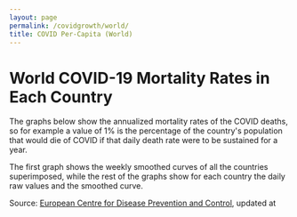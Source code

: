 ```yaml
---
layout: page
permalink: /covidgrowth/world/
title: COVID Per-Capita (World)
---
```


<script src="https://cdn.jsdelivr.net/npm/moment@2.24.0" defer></script>
<script src="https://cdn.jsdelivr.net/npm/chart.js@2.8.0" defer></script>
<script src="/covidgrowth/data.js" defer></script>
<script src="/covidgrowth/world.js" defer></script>

# World COVID-19 Mortality Rates in Each Country

The graphs below show the annualized mortality rates of the COVID deaths, so for example a value of 1% is the percentage of the country's population that would die of COVID if that daily death rate were to be sustained for a year.

The first graph shows the weekly smoothed curves of all the countries superimposed, while the rest of the graphs show for each country the daily raw values and the smoothed curve.


<article id="articleElement"></article>

Source: [European Centre for Disease Prevention and Control][1],
updated at <span id="updateTimeElement"></span>

[1]: https://www.ecdc.europa.eu/en/publications-data/download-todays-data-geographic-distribution-covid-19-cases-worldwide
